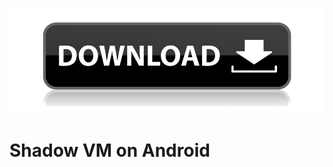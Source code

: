 [![Downloads](https://raw.githubusercontent.com/Haiyang-Sun/android-shadowvm/master/download-btn.png)](http://dag.inf.usi.ch/downloads/)
# Shadow VM on Android


